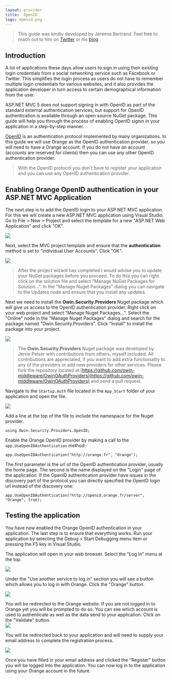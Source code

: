 ```yaml
---
layout: provider
title:  OpenID
logo: openid.png
---
```

> This guide was kindly developed by Jérémie Bertrand. Feel free to reach out to him on [Twitter](https://www.twitter.com/laedit) or his [blog](http://www.laedit.net/).

## Introduction

A lot of applications these days allow users to sign in using their existing login credentials from a social networking service such as Facebook or Twitter.  This simplifies the login process as users do not have to remember multiple login credentials for various websites, and it also provides the application developer in turn access to certain demographical information from the user.

ASP.NET MVC 5 does not support signing in with OpenID as part of the standard external authentication services, but support for OpenID authentication is available through an open source NuGet package. This guide will help you through the process of enabling OpenID signin in your application in a step-by-step manner.

[OpenID](http://openid.net/) is an authentication protocol implemented by many organizations. In this guide we will use Orange as the OpenID authentication provider, so you will need to have a Orange account. If you do not have an account (accounts are reserved for clients) then you can use any other OpenID authentication provider.

> With the OpenID protocol you don't have to register your application and you can use any OpenID authentication provider.

## Enabling Orange OpenID authentication in your ASP.NET MVC Application

The next step is to add the OpenID login to your ASP.NET MVC application.  For this we will create a new ASP.NET MVC application using Visual Studio. Go to File > New > Project and select the template for a new "ASP.NET Web Application" and click "OK".

![](/images/guides/openid/New_Project.png)

Next, select the MVC project template and ensure that the **authentication** method is set to "Individual User Accounts".  Click "OK".

![](/images/guides/openid/New_ASP.NET_Project_WebApplication1.png)

> After the project wizard has completed I would advise you to update your NuGet packages before you proceed.  To do this you can right click on the solution file and select "Manage NuGet Packages for Solution...".  In the "Manage Nuget Packages" dialog you can navigate to the Updates node and ensure that you install any updates.

Next we need to install the **Owin.Security.Providers** Nuget package which will give us access to the OpenID authentication provider.  Right click on your web project and select "Manage Nuget Packages...". Select the "Online" node in the "Manage Nuget Packages" dialog and search for the package named "Owin.Security.Providers".  Click "Install" to install the package into your project.

![](/images/guides/openid/Manage_NuGet_Packages.png)

> The **Owin.Security.Providers** Nuget package was developed by Jerrie Pelser with contributions from others, myself included. All contributions are appreciated, if you want to add extra functionality to any of the providers or add new providers for other services. Please fork the repository located at [https://github.com/owin-middleware/OwinOAuthProviders](https://github.com/owin-middleware/OwinOAuthProviders) and send a pull request.

Navigate to the `Startup.Auth` file located in the `App_Start` folder of your application and open the file.

![](/images/guides/openid/SolutionExplorer.png)

Add a line at the top of the file to include the namespace for the Nuget provider.

    using Owin.Security.Providers.OpenID;

Enable the Orange OpenID provider by making a call to the `app.UseOpenIDAuthentication` method:

    app.UseOpenIDAuthentication("http://orange.fr", "Orange");

The first parameter is the url of the OpenID authentication provider, usually the home page. The second is the name displayed on the "Login" page of the application.
If the OpenID authentication provider have issues in the discovery part of the protocol you can directly specified the OpenID login url instead of the discovery one:

    app.UseOpenIDAuthentication("http://openid.orange.fr/server", "Orange", true);

## Testing the application

You have now enabled the Orange OpenID authentication in your application.  The last step is to ensure that everything works.  Run your application by selecting the Debug > Start Debugging menu item or pressing the F5 key in Visual Studio.

The application will open in your web browser.  Select the "Log In" menu at the top.

![](/images/guides/openid/GoToLoginPage.png)

Under the "Use another service to log in" section you will see a button which allows you to log in with Orange.  Click the "Orange" button.

![](/images/guides/openid/LoginWithOrangeOpenID.png)

You will be redirected to the Orange website.  If you are not logged in to Orange yet you will be prompted to do so.
You can see which account is used to authenticate as well as the data send to your application.
Click on the "Validate" button.  
![](/images/guides/openid/OrangeOpenID_Sign_In.png)

You will be redirected back to your application and will need to supply your email address to complete the registration process.

![](/images/guides/openid/Complete_Registration.png)

Once you have filled in your email address and clicked the "Register" button you will be logged into the application.  You can now log in to the application using your Orange account in the future.
